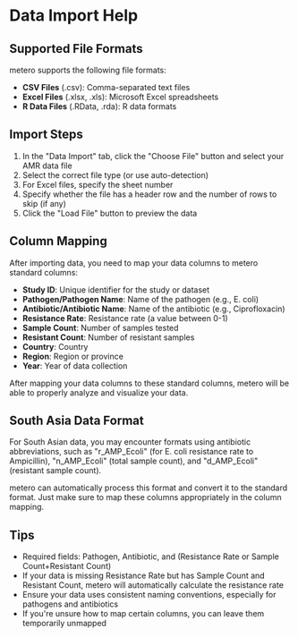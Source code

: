 # Data Import Help

## Supported File Formats

metero supports the following file formats:

- **CSV Files** (.csv): Comma-separated text files
- **Excel Files** (.xlsx, .xls): Microsoft Excel spreadsheets
- **R Data Files** (.RData, .rda): R data formats

## Import Steps

1. In the "Data Import" tab, click the "Choose File" button and select your AMR data file
2. Select the correct file type (or use auto-detection)
3. For Excel files, specify the sheet number
4. Specify whether the file has a header row and the number of rows to skip (if any)
5. Click the "Load File" button to preview the data

## Column Mapping

After importing data, you need to map your data columns to metero standard columns:

- **Study ID**: Unique identifier for the study or dataset
- **Pathogen/Pathogen Name**: Name of the pathogen (e.g., E. coli)
- **Antibiotic/Antibiotic Name**: Name of the antibiotic (e.g., Ciprofloxacin)
- **Resistance Rate**: Resistance rate (a value between 0-1)
- **Sample Count**: Number of samples tested
- **Resistant Count**: Number of resistant samples
- **Country**: Country
- **Region**: Region or province
- **Year**: Year of data collection

After mapping your data columns to these standard columns, metero will be able to properly analyze and visualize your data.

## South Asia Data Format

For South Asian data, you may encounter formats using antibiotic abbreviations, such as "r_AMP_Ecoli" (for E. coli resistance rate to Ampicillin), "n_AMP_Ecoli" (total sample count), and "d_AMP_Ecoli" (resistant sample count).

metero can automatically process this format and convert it to the standard format. Just make sure to map these columns appropriately in the column mapping.

## Tips

- Required fields: Pathogen, Antibiotic, and (Resistance Rate or Sample Count+Resistant Count)
- If your data is missing Resistance Rate but has Sample Count and Resistant Count, metero will automatically calculate the resistance rate
- Ensure your data uses consistent naming conventions, especially for pathogens and antibiotics
- If you're unsure how to map certain columns, you can leave them temporarily unmapped 